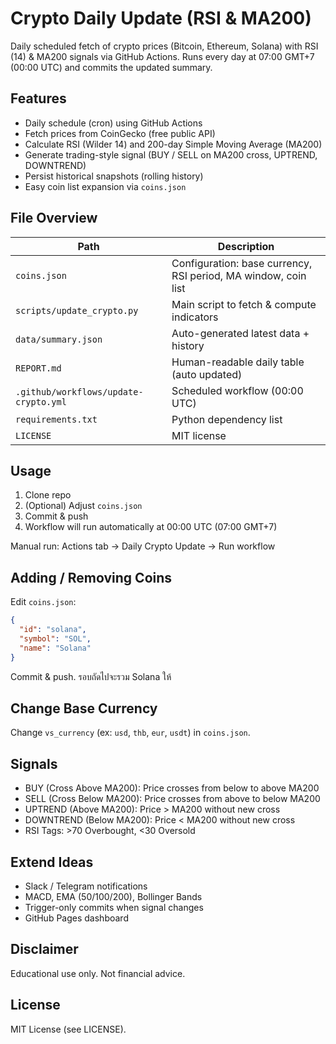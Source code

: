 # Crypto Daily Update (RSI & MA200)

Daily scheduled fetch of crypto prices (Bitcoin, Ethereum, Solana) with RSI (14) & MA200 signals via GitHub Actions. Runs every day at 07:00 GMT+7 (00:00 UTC) and commits the updated summary.

## Features
- Daily schedule (cron) using GitHub Actions
- Fetch prices from CoinGecko (free public API)
- Calculate RSI (Wilder 14) and 200-day Simple Moving Average (MA200)
- Generate trading-style signal (BUY / SELL on MA200 cross, UPTREND, DOWNTREND)
- Persist historical snapshots (rolling history)
- Easy coin list expansion via `coins.json`

## File Overview
| Path | Description |
|------|-------------|
| `coins.json` | Configuration: base currency, RSI period, MA window, coin list |
| `scripts/update_crypto.py` | Main script to fetch & compute indicators |
| `data/summary.json` | Auto-generated latest data + history |
| `REPORT.md` | Human-readable daily table (auto updated) |
| `.github/workflows/update-crypto.yml` | Scheduled workflow (00:00 UTC) |
| `requirements.txt` | Python dependency list |
| `LICENSE` | MIT license |

## Usage
1. Clone repo
2. (Optional) Adjust `coins.json`
3. Commit & push
4. Workflow will run automatically at 00:00 UTC (07:00 GMT+7)

Manual run: Actions tab -> Daily Crypto Update -> Run workflow

## Adding / Removing Coins
Edit `coins.json`:
```json
{
  "id": "solana",
  "symbol": "SOL",
  "name": "Solana"
}
```
Commit & push. รอบถัดไปจะรวม Solana ให้

## Change Base Currency
Change `vs_currency` (ex: `usd`, `thb`, `eur`, `usdt`) in `coins.json`.

## Signals
- BUY (Cross Above MA200): Price crosses from below to above MA200
- SELL (Cross Below MA200): Price crosses from above to below MA200
- UPTREND (Above MA200): Price > MA200 without new cross
- DOWNTREND (Below MA200): Price < MA200 without new cross
- RSI Tags: >70 Overbought, <30 Oversold

## Extend Ideas
- Slack / Telegram notifications
- MACD, EMA (50/100/200), Bollinger Bands
- Trigger-only commits when signal changes
- GitHub Pages dashboard

## Disclaimer
Educational use only. Not financial advice.

## License
MIT License (see LICENSE).